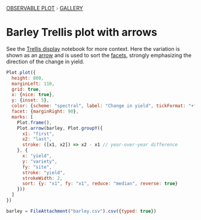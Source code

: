<div style="color: grey; font: 13px/25.5px var(--sans-serif); text-transform: uppercase;"><h1 style="display: none;">Plot: Barley Trellis plot with arrows</h1><a href="/plot">Observable Plot</a> › <a href="/@observablehq/plot-gallery">Gallery</a></div>

# Barley Trellis plot with arrows

See the [Trellis display](https://observablehq.com/@observablehq/plot-barley-trellis) notebook for more context. Here the variation is shown as an [arrow](https://observablehq.com/plot/marks/arrow) and is used to sort the [facets](https://observablehq.com/plot/features/facets), strongly emphasizing the direction of the change in yield.

```js echo
Plot.plot({
  height: 800,
  marginLeft: 110,
  grid: true,
  x: {nice: true},
  y: {inset: 5},
  color: {scheme: "spectral", label: "Change in yield", tickFormat: "+f", legend: true},
  facet: {marginRight: 90},
  marks: [
    Plot.frame(),
    Plot.arrow(barley, Plot.groupY({
      x1: "first",
      x2: "last",
      stroke: ([x1, x2]) => x2 - x1 // year-over-year difference
    }, {
      x: "yield",
      y: "variety",
      fy: "site",
      stroke: "yield",
      strokeWidth: 2,
      sort: {y: "x1", fy: "x1", reduce: "median", reverse: true}
    }))
  ]
})
```

```js echo
barley = FileAttachment("barley.csv").csv({typed: true})
```
